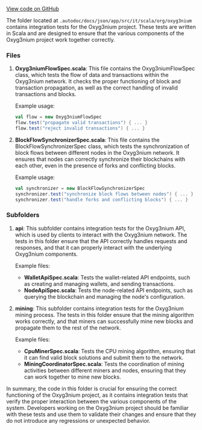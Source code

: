 [View code on GitHub](https://github.com/oxyg3nium/oxyg3nium/.autodoc/docs/json/app/src/it/scala/org/oxyg3nium)

The folder located at `.autodoc/docs/json/app/src/it/scala/org/oxyg3nium` contains integration tests for the Oxyg3nium project. These tests are written in Scala and are designed to ensure that the various components of the Oxyg3nium project work together correctly.

### Files

1. **Oxyg3niumFlowSpec.scala**: This file contains the Oxyg3niumFlowSpec class, which tests the flow of data and transactions within the Oxyg3nium network. It checks the proper functioning of block and transaction propagation, as well as the correct handling of invalid transactions and blocks.

   Example usage:

   ```scala
   val flow = new Oxyg3niumFlowSpec
   flow.test("propagate valid transactions") { ... }
   flow.test("reject invalid transactions") { ... }
   ```

2. **BlockFlowSynchronizerSpec.scala**: This file contains the BlockFlowSynchronizerSpec class, which tests the synchronization of block flows between different nodes in the Oxyg3nium network. It ensures that nodes can correctly synchronize their blockchains with each other, even in the presence of forks and conflicting blocks.

   Example usage:

   ```scala
   val synchronizer = new BlockFlowSynchronizerSpec
   synchronizer.test("synchronize block flows between nodes") { ... }
   synchronizer.test("handle forks and conflicting blocks") { ... }
   ```

### Subfolders

1. **api**: This subfolder contains integration tests for the Oxyg3nium API, which is used by clients to interact with the Oxyg3nium network. The tests in this folder ensure that the API correctly handles requests and responses, and that it can properly interact with the underlying Oxyg3nium components.

   Example files:

   - **WalletApiSpec.scala**: Tests the wallet-related API endpoints, such as creating and managing wallets, and sending transactions.
   - **NodeApiSpec.scala**: Tests the node-related API endpoints, such as querying the blockchain and managing the node's configuration.

2. **mining**: This subfolder contains integration tests for the Oxyg3nium mining process. The tests in this folder ensure that the mining algorithm works correctly, and that miners can successfully mine new blocks and propagate them to the rest of the network.

   Example files:

   - **CpuMinerSpec.scala**: Tests the CPU mining algorithm, ensuring that it can find valid block solutions and submit them to the network.
   - **MiningCoordinatorSpec.scala**: Tests the coordination of mining activities between different miners and nodes, ensuring that they can work together to mine new blocks.

In summary, the code in this folder is crucial for ensuring the correct functioning of the Oxyg3nium project, as it contains integration tests that verify the proper interaction between the various components of the system. Developers working on the Oxyg3nium project should be familiar with these tests and use them to validate their changes and ensure that they do not introduce any regressions or unexpected behavior.
